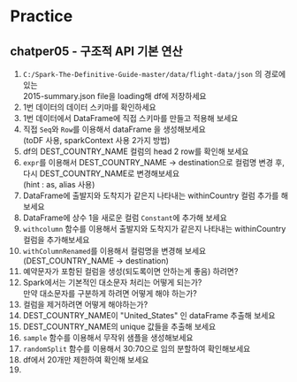 # Practice
## chatper05 - 구조적 API 기본 연산
1. `C:/Spark-The-Definitive-Guide-master/data/flight-data/json` 의 경로에 있는  
  2015-summary.json file을 loading해 df에 저장하세요
2. 1번 데이터의 데이터 스키마를 확인하세요
3. 1번 데이터에서 DataFrame에 직접 스키마를 만들고 적용해 보세요
4. 직접 `Seq`와 `Row`를 이용해서 dataFrame 을 생성해보세요  
   (toDF 사용, sparkContext 사용 2가지 방법)
5. df의 DEST_COUNTRY_NAME 컬럼의 head 2 row를 확인해 보세요
6. `expr`를 이용해서 DEST_COUNTRY_NAME -> destination으로 컬럼명 변경 후,  다시 DEST_COUNTRY_NAME로 변경해보세요  
(hint : as, alias 사용)
7. DataFrame에 출발지와 도착지가 같은지 나타내는 withinCountry 컬럼 추가를 해보세요
8. DataFrame에 상수 1을 새로운 컬럼 `Constant`에 추가해 보세요
9. `withcolumn` 함수를 이용해서 출발지와 도착지가 같은지 나타내는 withinCountry 컬럼을 추가해보세요
10. `withColumnRenamed`를 이용해서 컬럼명을 변경해 보세요  
    (DEST_COUNTRY_NAME -> destination)
11. 예약문자가 포함된 컬럼을 생성(되도록이면 안하는게 좋음) 하려면? 
12. Spark에서는 기본적인 대소문자 처리는 어떻게 되는가?   
    만약 대소문자를 구분하게 하려면 어떻게 해야 하는가? 
13. 컬럼을 제거하려면 어떻게 해야하는가? 
14. DEST_COUNTRY_NAME이 "United_States" 인 dataFrame 추출해 보세요
15. DEST_COUNTRY_NAME의 unique 값들을 추출해 보세요
16. `sample` 함수를 이용해서 무작위 샘플을 생성해보세요
17. `randomSplit` 함수를 이용해서 30:70으로 임의 분할하여 확인해보세요
18. df에서 20개만 제한하여 확인해 보세요
19. 